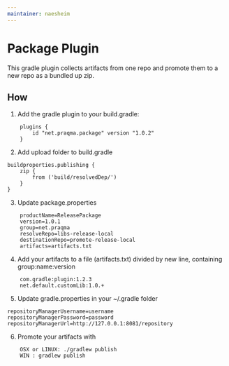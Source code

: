 ```yaml
---
maintainer: naesheim
---
```


# Package Plugin

This gradle plugin collects artifacts from one repo and promote them to a new repo as a bundled up zip.

## How

1. Add the gradle plugin to your build.gradle:
```
    plugins {
        id "net.praqma.package" version "1.0.2"
    }
```

2. Add upload folder to build.gradle
```
buildproperties.publishing {
    zip {
        from ('build/resolvedDep/')
    }
}
```

3. Update package.properties
```
    productName=ReleasePackage
    version=1.0.1  
    group=net.praqma
    resolveRepo=libs-release-local
    destinationRepo=promote-release-local
    artifacts=artifacts.txt
```

4. Add your artifacts to a file (artifacts.txt) divided by new line, containing group:name:version
```
    com.gradle:plugin:1.2.3
    net.default.customLib:1.0.+
```
5. Update gradle.properties in your ~/.gradle folder
```
repositoryManagerUsername=username
repositoryManagerPassword=password
repositoryManagerUrl=http://127.0.0.1:8081/repository
```

6. Promote your artifacts with
```
    OSX or LINUX: ./gradlew publish
    WIN : gradlew publish
```
